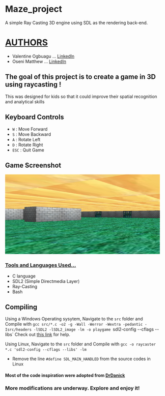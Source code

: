 # Maze_project
A simple Ray Casting 3D engine using SDL as the rendering back-end.

# <u>AUTHORS</u>
- Valentine Ogbuagu ... [LinkedIn](http://www.linkedin.com/in/valentine-ogbuagu-79b977172)
- Oseni Matthew ... [LinkedIn](https://www.linkedin.com/in/oseni-matthew-025b4a283/) 

## The goal of this project is to create a game in 3D using raycasting !
This was designed for kids so that it could improve their spatial recognition and analytical skills

## Keyboard Controls
- `W`   : Move Forward
- `S`   : Move Backward
- `A`   : Rotate Left 
- `D`   : Rotate Right 
- `ESC` : Quit Game

## Game Screenshot

![maze2](https://github.com/Osenimatthew/Rough_work/blob/master/images/maze2.png)

### <u>Tools and Languages Used...</u>
- C language
- SDL2 (Simple Directmedia Layer)
- Ray-Casting
- Bash

## Compiling
Using a Windows Operating sysytem, Navigate to the `src` folder and Compile with 
`gcc src/*.c -o2 -g -Wall -Werror -Wextra -pedantic -Isrc/headers -lSDL2 -lSDL2_image -lm -o playgame `sdl2-config --cflags --libs`
Check out [this link](https://www.matsson.com/prog/sdl2-mingw-w64-tutorial.php#:~:text=the%20gcc%20command.-,Step%202%3A%20Installing%20SDL2,library%20for%20Windows%20using%20MinGW.&text=After%20extracting%20the%20contents%20using,bit%20version%20of%20the%20library) for help.

Using Linux, Navigate to the `src` folder and Compile with
`gcc -o raycaster *.c 'sdl2-config --cflags --libs' -lm`
- Remove the line `#define SDL_MAIN_HANDLED` from the source codes in Linux

#### Most of the code inspiration were adopted from [DrDanick](https://github.com/drdanick)

### More modifications are underway. Explore and enjoy it!
